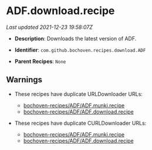 # ADF.download.recipe

_Last updated 2021-12-23 19:58:07Z_

- **Description**: Downloads the latest version of ADF.

- **Identifier**: `com.github.bochoven.recipes.download.ADF`

- **Parent Recipes**: `None`

## Warnings

- These recipes have duplicate URLDownloader URLs:
    - [bochoven-recipes/ADF/ADF.munki.recipe](/autopkg-dupe-tracker/bochoven-recipes/ADF/ADF.munki.recipe)
    - [bochoven-recipes/ADF/ADF.download.recipe](/autopkg-dupe-tracker/bochoven-recipes/ADF/ADF.download.recipe)

- These recipes have duplicate CURLDownloader URLs:
    - [bochoven-recipes/ADF/ADF.munki.recipe](/autopkg-dupe-tracker/bochoven-recipes/ADF/ADF.munki.recipe)
    - [bochoven-recipes/ADF/ADF.download.recipe](/autopkg-dupe-tracker/bochoven-recipes/ADF/ADF.download.recipe)